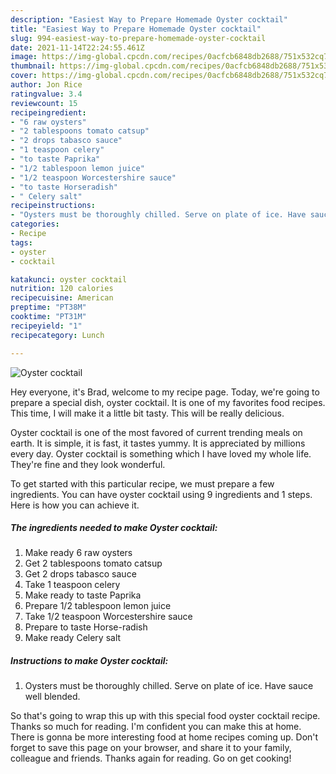 ```yaml
---
description: "Easiest Way to Prepare Homemade Oyster cocktail"
title: "Easiest Way to Prepare Homemade Oyster cocktail"
slug: 994-easiest-way-to-prepare-homemade-oyster-cocktail
date: 2021-11-14T22:24:55.461Z
image: https://img-global.cpcdn.com/recipes/0acfcb6848db2688/751x532cq70/oyster-cocktail-recipe-main-photo.jpg
thumbnail: https://img-global.cpcdn.com/recipes/0acfcb6848db2688/751x532cq70/oyster-cocktail-recipe-main-photo.jpg
cover: https://img-global.cpcdn.com/recipes/0acfcb6848db2688/751x532cq70/oyster-cocktail-recipe-main-photo.jpg
author: Jon Rice
ratingvalue: 3.4
reviewcount: 15
recipeingredient:
- "6 raw oysters"
- "2 tablespoons tomato catsup"
- "2 drops tabasco sauce"
- "1 teaspoon celery"
- "to taste Paprika"
- "1/2 tablespoon lemon juice"
- "1/2 teaspoon Worcestershire sauce"
- "to taste Horseradish"
- " Celery salt"
recipeinstructions:
- "Oysters must be thoroughly chilled. Serve on plate of ice. Have sauce well blended."
categories:
- Recipe
tags:
- oyster
- cocktail

katakunci: oyster cocktail 
nutrition: 120 calories
recipecuisine: American
preptime: "PT38M"
cooktime: "PT31M"
recipeyield: "1"
recipecategory: Lunch

---
```



![Oyster cocktail](https://img-global.cpcdn.com/recipes/0acfcb6848db2688/751x532cq70/oyster-cocktail-recipe-main-photo.jpg)

Hey everyone, it's Brad, welcome to my recipe page. Today, we're going to prepare a special dish, oyster cocktail. It is one of my favorites food recipes. This time, I will make it a little bit tasty. This will be really delicious.



Oyster cocktail is one of the most favored of current trending meals on earth. It is simple, it is fast, it tastes yummy. It is appreciated by millions every day. Oyster cocktail is something which I have loved my whole life. They're fine and they look wonderful.


To get started with this particular recipe, we must prepare a few ingredients. You can have oyster cocktail using 9 ingredients and 1 steps. Here is how you can achieve it.

<!--inarticleads1-->

##### The ingredients needed to make Oyster cocktail:

1. Make ready 6 raw oysters
1. Get 2 tablespoons tomato catsup
1. Get 2 drops tabasco sauce
1. Take 1 teaspoon celery
1. Make ready to taste Paprika
1. Prepare 1/2 tablespoon lemon juice
1. Take 1/2 teaspoon Worcestershire sauce
1. Prepare to taste Horse-radish
1. Make ready  Celery salt




<!--inarticleads2-->

##### Instructions to make Oyster cocktail:

1. Oysters must be thoroughly chilled. Serve on plate of ice. Have sauce well blended.




So that's going to wrap this up with this special food oyster cocktail recipe. Thanks so much for reading. I'm confident you can make this at home. There is gonna be more interesting food at home recipes coming up. Don't forget to save this page on your browser, and share it to your family, colleague and friends. Thanks again for reading. Go on get cooking!
